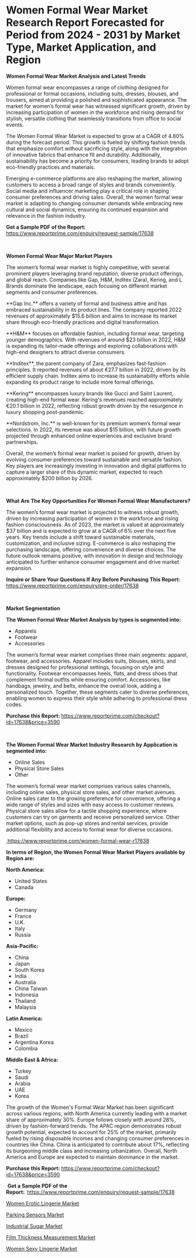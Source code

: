 <p><h1>Women Formal Wear Market Research Report Forecasted for Period from 2024 -  2031 by Market Type, Market Application, and Region</h1></p><p><strong>Women Formal Wear Market Analysis and Latest Trends</strong></p>
<p><p>Women formal wear encompasses a range of clothing designed for professional or formal occasions, including suits, dresses, blouses, and trousers, aimed at providing a polished and sophisticated appearance. The market for women’s formal wear has witnessed significant growth, driven by increasing participation of women in the workforce and rising demand for stylish, versatile clothing that seamlessly transitions from office to social events. </p><p>The Women Formal Wear Market is expected to grow at a CAGR of 4.80% during the forecast period. This growth is fueled by shifting fashion trends that emphasize comfort without sacrificing style, along with the integration of innovative fabrics that enhance fit and durability. Additionally, sustainability has become a priority for consumers, leading brands to adopt eco-friendly practices and materials. </p><p>Emerging e-commerce platforms are also reshaping the market, allowing customers to access a broad range of styles and brands conveniently. Social media and influencer marketing play a critical role in shaping consumer preferences and driving sales. Overall, the women formal wear market is adapting to changing consumer demands while embracing new cultural and social dynamics, ensuring its continued expansion and relevance in the fashion industry.</p></p>
<p><strong>Get a Sample PDF of the Report:&nbsp;</strong> <a href="https://www.reportprime.com/enquiry/request-sample/17638?utm_campaign=84&utm_medium=2&utm_source=Github&utm_content=ia&utm_term=19112024&utm_id=women-formal-wear">https://www.reportprime.com/enquiry/request-sample/17638</a></p>
<p>&nbsp;</p>
<p><strong>Women Formal Wear Major Market Players</strong></p>
<p><p>The women’s formal wear market is highly competitive, with several prominent players leveraging brand reputation, diverse product offerings, and global reach. Companies like Gap, H&M, Inditex (Zara), Kering, and L Brands dominate the landscape, each focusing on different market segments and consumer preferences.</p><p>**Gap Inc.** offers a variety of formal and business attire and has embraced sustainability in its product lines. The company reported 2022 revenues of approximately $15.6 billion and aims to increase its market share through eco-friendly practices and digital transformation.</p><p>**H&M** focuses on affordable fashion, including formal wear, targeting younger demographics. With revenues of around $23 billion in 2022, H&M is expanding its tailor-made offerings and exploring collaborations with high-end designers to attract diverse consumers.</p><p>**Inditex**, the parent company of Zara, emphasizes fast-fashion principles. It reported revenues of about €27.7 billion in 2022, driven by its efficient supply chain. Inditex aims to increase its sustainability efforts while expanding its product range to include more formal offerings.</p><p>**Kering** encompasses luxury brands like Gucci and Saint Laurent, creating high-end formal wear. Kering's revenues reached approximately €20.1 billion in 2022, reflecting robust growth driven by the resurgence in luxury shopping post-pandemic.</p><p>**Nordstrom, Inc.** is well-known for its premium women’s formal wear selections. In 2022, its revenue was about $15 billion, with future growth projected through enhanced online experiences and exclusive brand partnerships.</p><p>Overall, the women’s formal wear market is poised for growth, driven by evolving consumer preferences toward sustainable and versatile fashion. Key players are increasingly investing in innovation and digital platforms to capture a larger share of this dynamic market, expected to reach approximately $200 billion by 2026.</p></p>
<p>&nbsp;</p>
<p><strong>What Are The Key Opportunities For Women Formal Wear Manufacturers?</strong></p>
<p><p>The women’s formal wear market is projected to witness robust growth, driven by increasing participation of women in the workforce and rising fashion consciousness. As of 2023, the market is valued at approximately $37 billion and is expected to grow at a CAGR of 6% over the next five years. Key trends include a shift toward sustainable materials, customization, and inclusive sizing. E-commerce is also reshaping the purchasing landscape, offering convenience and diverse choices. The future outlook remains positive, with innovation in design and technology anticipated to further enhance consumer engagement and drive market expansion.</p></p>
<p><strong>Inquire or Share Your Questions If Any Before Purchasing This Report:</strong> <a href="https://www.reportprime.com/enquiry/pre-order/17638?utm_campaign=84&utm_medium=2&utm_source=Github&utm_content=ia&utm_term=19112024&utm_id=women-formal-wear">https://www.reportprime.com/enquiry/pre-order/17638</a></p>
<p>&nbsp;</p>
<p><strong>Market Segmentation</strong></p>
<p><strong>The Women Formal Wear Market Analysis by types is segmented into:</strong></p>
<p><ul><li>Apparels</li><li>Footwear</li><li>Accessories</li></ul></p>
<p><p>The women’s formal wear market comprises three main segments: apparel, footwear, and accessories. Apparel includes suits, blouses, skirts, and dresses designed for professional settings, focusing on style and functionality. Footwear encompasses heels, flats, and dress shoes that complement formal outfits while ensuring comfort. Accessories, like handbags, jewelry, and belts, enhance the overall look, adding a personalized touch. Together, these segments cater to diverse preferences, enabling women to express their style while adhering to professional dress codes.</p></p>
<p><strong>Purchase this Report:&nbsp;</strong><a href="https://www.reportprime.com/checkout?id=17638&price=3590&utm_campaign=84&utm_medium=2&utm_source=Github&utm_content=ia&utm_term=19112024&utm_id=women-formal-wear">https://www.reportprime.com/checkout?id=17638&price=3590</a></p>
<p>&nbsp;</p>
<p><strong>The Women Formal Wear Market Industry Research by Application is segmented into:</strong></p>
<p><ul><li>Online Sales</li><li>Physical Store Sales</li><li>Other</li></ul></p>
<p><p>The women’s formal wear market comprises various sales channels, including online sales, physical store sales, and other market avenues. Online sales cater to the growing preference for convenience, offering a wide range of styles and sizes with easy access to customer reviews. Physical store sales allow for a tactile shopping experience, where customers can try on garments and receive personalized service. Other market options, such as pop-up stores and rental services, provide additional flexibility and access to formal wear for diverse occasions.</p></p>
<p><a href="https://www.reportprime.com/women-formal-wear-r17638?utm_campaign=84&utm_medium=2&utm_source=Github&utm_content=ia&utm_term=19112024&utm_id=women-formal-wear">&nbsp;https://www.reportprime.com/women-formal-wear-r17638</a></p>
<p><strong>In terms of Region, the Women Formal Wear Market Players available by Region are:</strong></p>
<p>
    <p> <strong> North America: </strong>
        <ul>
            <li>United States</li>
            <li>Canada</li>
        </ul>
        </p> 
    <p> <strong> Europe: </strong>
        <ul>
            <li>Germany</li>
            <li>France</li>
            <li>U.K.</li>
            <li>Italy</li>
            <li>Russia</li>
        </ul>
        </p> 
    <p> <strong> Asia-Pacific: </strong>
        <ul>
            <li>China</li>
            <li>Japan</li>
            <li>South Korea</li>
            <li>India</li>
            <li>Australia</li>
            <li>China Taiwan</li>
            <li>Indonesia</li>
            <li>Thailand</li>
            <li>Malaysia</li>
        </ul>
        </p> 
    <p> <strong> Latin America: </strong>
        <ul>
            <li>Mexico</li>
            <li>Brazil</li>
            <li>Argentina Korea</li>
            <li>Colombia</li>
        </ul>
        </p> 
    <p> <strong> Middle East & Africa: </strong>
        <ul>
            <li>Turkey</li>
            <li>Saudi</li>
            <li>Arabia</li>
            <li>UAE</li>
            <li>Korea</li>
        </ul>
    </p>
    </p>
<p><p>The growth of the Women's Formal Wear Market has been significant across various regions, with North America currently leading with a market share of approximately 30%. Europe follows closely with around 28%, driven by fashion-forward trends. The APAC region demonstrates robust growth potential, expected to account for 25% of the market, primarily fueled by rising disposable incomes and changing consumer preferences in countries like China. China is anticipated to contribute about 17%, reflecting its burgeoning middle class and increasing urbanization. Overall, North America and Europe are expected to maintain dominance in the market.</p></p>
<p><strong>Purchase this Report: </strong><a href="https://www.reportprime.com/checkout?id=17638&price=3590&utm_campaign=84&utm_medium=2&utm_source=Github&utm_content=ia&utm_term=19112024&utm_id=women-formal-wear">https://www.reportprime.com/checkout?id=17638&price=3590</a></p>
<p>&nbsp;<strong>Get a Sample PDF of the Report:&nbsp;&nbsp;</strong><a href="https://www.reportprime.com/enquiry/request-sample/17638?utm_campaign=84&utm_medium=2&utm_source=Github&utm_content=ia&utm_term=19112024&utm_id=women-formal-wear">https://www.reportprime.com/enquiry/request-sample/17638</a></p>
<p><strong></strong></p>
<p><p><a href="https://issuu.com/reportprime-2/docs/women-erotic-lingerie-market-size-2_a73c6a7397b157?utm_campaign=84&utm_medium=2&utm_source=Github&utm_content=ia&utm_term=19112024&utm_id=women-formal-wear">Women Erotic Lingerie Market</a></p><p><a href="https://www.linkedin.com/pulse/parking-sensors-market-global-insights-sales-trends-rkyqe?utm_campaign=84&utm_medium=2&utm_source=Github&utm_content=ia&utm_term=19112024&utm_id=women-formal-wear">Parking Sensors Market</a></p><p><a href="https://www.linkedin.com/pulse/navigating-industrial-sugar-market-expert-analysis-forecast-period-ofrzf?utm_campaign=84&utm_medium=2&utm_source=Github&utm_content=ia&utm_term=19112024&utm_id=women-formal-wear">Industrial Sugar Market</a></p><p><a href="https://www.linkedin.com/pulse/film-thickness-measurement-market-trends-strategic-insights-hcpze?utm_campaign=84&utm_medium=2&utm_source=Github&utm_content=ia&utm_term=19112024&utm_id=women-formal-wear">Film Thickness Measurement Market</a></p><p><a href="https://issuu.com/reportprime-2/docs/women-sexy-lingerie-market-size-203_b199defc6117f9?utm_campaign=84&utm_medium=2&utm_source=Github&utm_content=ia&utm_term=19112024&utm_id=women-formal-wear">Women Sexy Lingerie Market</a></p></p>